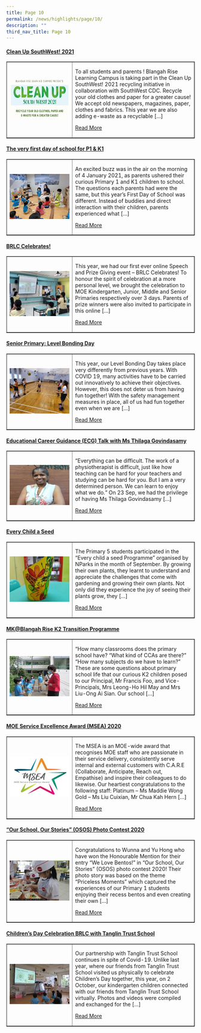 ```yaml
---
title: Page 10
permalink: /news/highlights/page/10/
description: ""
third_nav_title: Page 10
---
```

<h4><strong><a href="/2021/02/02/clean-up-southwest-2021/" rel="bookmark">Clean Up SouthWest! 2021</a></strong></h4>
<table style="border-collapse: collapse; width: 100%;" border="1">
<tbody>
<tr>
<td style="width: 35%;"><a href="/2021/02/02/clean-up-southwest-2021/"><img src="/images/93.jpg"></a></td>
<td style="width: 65%;">
<p>To all students and parents ! Blangah Rise Learning Campus is taking part in the Clean Up SouthWest! 2021 recycling initiative in collaboration with SouthWest CDC. Recycle your old clothes and paper for a greater cause! We accept old newspapers, magazines, paper, clothes and fabrics. This year we are also adding e-waste as a recyclable […]</p>
<p><a href="/2021/02/02/clean-up-southwest-2021/">Read More</a></p>
</td>
</tr>
</tbody>
</table>

<h4><strong><a href="/2021/01/12/the-very-first-day-of-school-for-p1-k1/" rel="bookmark">The very first day of school for P1 &amp; K1</a></strong></h4>
<table style="border-collapse: collapse; width: 100%;" border="1">
<tbody>
<tr>
<td style="width: 35%;"><a href="/2021/01/12/the-very-first-day-of-school-for-p1-k1/"><img src="/images/94.jpeg"></a></td>
<td style="width: 65%;">
<p>An excited buzz was in the air on the morning of 4 January 2021, as parents ushered their curious Primary 1 and K1 children to school. The questions each parents had were the same, but this year’s First Day of School was different. Instead of buddies and direct interaction with their children, parents experienced what […]</p>
<p><a href="/2021/01/12/the-very-first-day-of-school-for-p1-k1/">Read More</a></p>
</td>
</tr>
</tbody>
</table>

<h4><strong><a href="/2020/11/30/brlc-celebrates/" rel="bookmark">BRLC Celebrates!</a></strong></h4>
<table style="border-collapse: collapse; width: 100%;" border="1">
<tbody>
<tr>
<td style="width: 35%;"><a href="/2020/11/30/brlc-celebrates/"><img src="/images/95.jpg"></a></td>
<td style="width: 65%;">
<p>This year, we had our first ever online Speech and Prize Giving event – BRLC Celebrates! To honour the spirit of celebration at a more personal level, we brought the celebration to MOE Kindergarten, Junior, Middle and Senior Primaries respectively over 3 days. Parents of prize winners were also invited to participate in this online […]</p>
<p><a href="/2020/11/30/brlc-celebrates/">Read More</a></p>
</td>
</tr>
</tbody>
</table>

<h4><strong><a href="/2020/11/17/senior-primary-level-bonding-day/" rel="bookmark">Senior Primary: Level Bonding Day</a></strong></h4>
<table style="border-collapse: collapse; width: 100%;" border="1">
<tbody>
<tr>
<td style="width: 35%;"><a href="/2020/11/17/senior-primary-level-bonding-day/"><img src="/images/96.jpg"></a></td>
<td style="width: 65%;">
<p>This year, our Level Bonding Day takes place very differently from previous years. With COVID 19, many activities have to be carried out innovatively to achieve their objectives. However, this does not deter us from having fun together! With the safety management measures in place, all of us had fun together even when we are […]</p>
<p><a href="/2020/11/17/senior-primary-level-bonding-day/">Read More</a></p>
</td>
</tr>
</tbody>
</table>

<h4><strong><a href="/2020/11/02/educational-career-guidance-ecg-talk-with-ms-thilaga-govindasamy/" rel="bookmark">Educational Career Guidance (ECG) Talk with Ms Thilaga Govindasamy</a></strong></h4>
<table style="border-collapse: collapse; width: 100%;" border="1">
<tbody>
<tr>
<td style="width: 35%;"><a href="/2020/11/02/educational-career-guidance-ecg-talk-with-ms-thilaga-govindasamy"><img src="/images/97.jpg"></a></td>
<td style="width: 65%;">
<p>“Everything can be difficult. The work of a physiotherapist is difficult, just like how teaching can be hard for your teachers and studying can be hard for you. But I am a very determined person. We can learn to enjoy what we do.” On 23 Sep, we had the privilege of having Ms Thilaga Govindasamy […]</p>
<p><a href="/2020/11/02/educational-career-guidance-ecg-talk-with-ms-thilaga-govindasamy">Read More</a></p>
</td>
</tr>
</tbody>
</table>

<h4><strong><a href="/2020/10/29/every-child-a-seed/" rel="bookmark">Every Child a Seed</a></strong></h4>
<table style="border-collapse: collapse; width: 100%;" border="1">
<tbody>
<tr>
<td style="width: 35%;"><a href="/2020/10/29/every-child-a-seed/"><img src="/images/98.jpeg"></a></td>
<td style="width: 65%;">
<p>The Primary 5 students participated in the “Every child a seed Programme” organised by NParks in the month of September. By growing their own plants, they learnt to understand and appreciate the challenges that come with gardening and growing their own plants. Not only did they experience the joy of seeing their plants grow, they […]</p>
<p><a href="/2020/10/29/every-child-a-seed/">Read More</a></p>
</td>
</tr>
</tbody>
</table>

<h4><strong><a href="/2020/10/29/mkblangah-rise-k2-transition-programme/" rel="bookmark">MK@Blangah Rise K2 Transition Programme</a></strong></h4>
<table style="border-collapse: collapse; width: 100%;" border="1">
<tbody>
<tr>
<td style="width: 35%;"><a href="/2020/10/29/mkblangah-rise-k2-transition-programme/"><img src="/images/99.jpg"></a></td>
<td style="width: 65%;">
<p>“How many classrooms does the primary school have? “What kind of CCAs are there?” “How many subjects do we have to learn?” These are some questions about primary school life that our curious K2 children posed to our Principal, Mr Francis Foo, and Vice-Principals, Mrs Leong-Ho Hil May and Mrs Liu-Ong Ai Sian. Our school […]</p>
<p><a href="/2020/10/29/mkblangah-rise-k2-transition-programme/">Read More</a></p>
</td>
</tr>
</tbody>
</table>

<h4><strong><a href="/2020/10/25/moe-service-excellence-award-msea/" rel="bookmark">MOE Service Excellence Award (MSEA) 2020</a></strong></h4>
<table style="border-collapse: collapse; width: 100%;" border="1">
<tbody>
<tr>
<td style="width: 35%;"><a href="/2020/10/25/moe-service-excellence-award-msea/"><img src="/images/910.jpg"></a></td>
<td style="width: 65%;">
<p>The MSEA is an MOE-wide award that recognises MOE staff who are passionate in their service delivery, consistently serve internal and external customers with C.A.R.E (Collaborate, Anticipate, Reach out, Empathise) and inspire their colleagues to do likewise. Our heartiest congratulations to the following staff: Platinum – Ms Maddie Wong Gold – Ms Liu Cuixian, Mr Chua Kah Hern […]</p>
<p><a href="/2020/10/25/moe-service-excellence-award-msea/">Read More</a></p>
</td>
</tr>
</tbody>
</table>

<h4><strong><a href="/2020/10/25/our-school-our-stories-osos-photo-contest-2020/" rel="bookmark">“Our School, Our Stories” (OSOS) Photo Contest 2020</a></strong></h4>
<table style="border-collapse: collapse; width: 100%;" border="1">
<tbody>
<tr>
<td style="width: 35%;"><a href="/2020/10/25/our-school-our-stories-osos-photo-contest-2020/"><img src="/images/101.jpg"></a></td>
<td style="width: 65%;">
<p>Congratulations to Wunna and Yu Hong who have won the Honourable Mention for their entry “We Love Bentos!” in “Our School, Our Stories” (OSOS) photo contest 2020! Their photo story was based on the theme “Priceless Moments” which captured the experiences of our Primary 1 students enjoying their recess bentos and even creating their own […]</p>
<p><a href="/2020/10/25/our-school-our-stories-osos-photo-contest-2020/">Read More</a></p>
</td>
</tr>
</tbody>
</table>

<h4><strong><a href="/2020/10/15/childrens-day-celebration-brlc-with-tanglin-trust-school/" rel="bookmark">Children’s Day Celebration BRLC with Tanglin Trust School</a></strong></h4>
<table style="border-collapse: collapse; width: 100%;" border="1">
<tbody>
<tr>
<td style="width: 35%;"><a href="/2020/10/15/childrens-day-celebration-brlc-with-tanglin-trust-school/"><img src="/images/102.jpg"></a></td>
<td style="width: 65%;">
<p>Our partnership with Tanglin Trust School continues in spite of Covid-19. Unlike last year, where our friends from Tanglin Trust School visited us physically to celebrate Children’s Day together, this year, on 2 October, our kindergarten children connected with our friends from Tanglin Trust School virtually. Photos and videos were compiled and exchanged for the […]</p>
<p><a href="/2020/10/15/childrens-day-celebration-brlc-with-tanglin-trust-school/">Read More</a></p>
</td>
</tr>
</tbody>
</table>